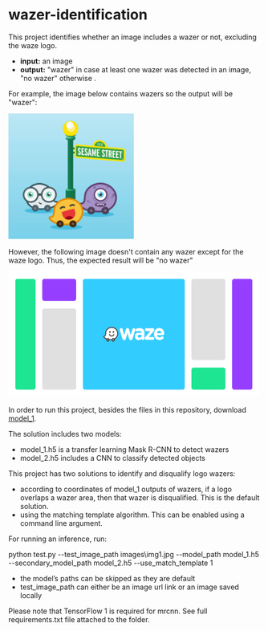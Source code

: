 # wazer-identification

This project identifies whether an image includes a wazer or not, excluding the waze logo.

- **input:** an image
- **output:** "wazer" in case at least one wazer was detected in an image, "no wazer" otherwise .

For example, the image below contains wazers so the output will be "wazer":

<img src="/images/img1.jpg" height = "250" width="250">

However, the following image doesn't contain any wazer except for the waze logo. Thus, the expected result will be "no wazer"

<img src="/images/img5.png" height = "250" width="500">

In order to run this project, besides the files in this repository, download [model_1](https://drive.google.com/drive/folders/1grwC-OLDYLe3nwEdrdYi75Q5ZnSG85aM?usp=sharingo).

The solution includes two models:
- model_1.h5 is a transfer learning Mask R-CNN to detect wazers
- model_2.h5 includes a CNN to classify detected objects

This project has two solutions to identify and disqualify logo wazers:
- according to coordinates of model_1 outputs of wazers, if a logo overlaps a wazer area, then that wazer is disqualified. This is the default solution.
- using the matching template algorithm. This can be enabled using a command line argument.

For running an inference, run:

python test.py --test_image_path images\img1.jpg --model_path model_1.h5 --secondary_model_path model_2.h5 --use_match_template 1

* the model’s paths can be skipped as they are default
* test_image_path can either be an image url link or an image saved locally 

Please note that TensorFlow 1 is required for mrcnn. See full requirements.txt file attached to the folder.
